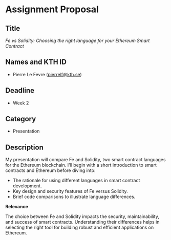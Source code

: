 # Assignment Proposal

## Title

_Fe vs Solidity: Choosing the right language for your Ethereum Smart Contract_

## Names and KTH ID

  - Pierre Le Fevre (pierrelf@kth.se)

## Deadline

- Week 2

## Category

- Presentation

## Description

My presentation will compare Fe and Solidity, two smart contract languages for the Ethereum blockchain. 
I'll begin with a short introduction to smart contracts and Ethereum before diving into:
- The rationale for using different languages in smart contract development.
- Key design and security features of Fe versus Solidity.
- Brief code comparisons to illustrate language differences.
 

**Relevance**

The choice between Fe and Solidity impacts the security, maintainability, and success of smart contracts. Understanding their differences helps in selecting the right tool for building robust and efficient applications on Ethereum.